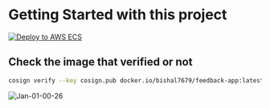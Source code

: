# Getting Started with this project

[![Deploy to AWS ECS](https://github.com/bishal7679/Feedback-app/actions/workflows/aws.yml/badge.svg?branch=main)](https://github.com/bishal7679/Feedback-app/actions/workflows/aws.yml/badge.svg?branch=main)

## Check the image that verified or not

```bash
cosign verify --key cosign.pub docker.io/bishal7679/feedback-app:latest | jq .
```
![Jan-01-00-26](https://user-images.githubusercontent.com/70086051/210181848-c8483826-0ed5-47b9-9876-00bdda6b749d.png)
